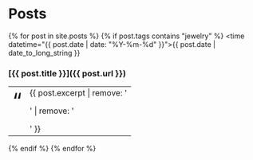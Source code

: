 # Posts
{% for post in site.posts %}
{% if post.tags contains "jewelry" %}
  <time datetime="{{ post.date | date: "%Y-%m-%d" }}">{{ post.date | date_to_long_string }}</time>
###  [{{ post.title }}]({{ post.url }})
  <table><tr><td style="vertical-align:top"><span style="font-size:32pt">&ldquo;</span></td><td>{{ post.excerpt | remove: '<p>' | remove: '</p>' }}</td></tr></table>
{% endif %}
{% endfor %}
